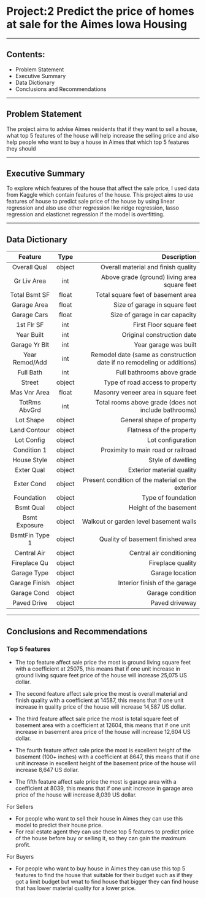 # Project:2 Predict the price of homes at sale for the Aimes Iowa Housing
------------------------------------------------------------------------
## Contents:
  - Problem Statement
  - Executive Summary
  - Data Dictionary
  - Conclusions and Recommendations
------------------------------------------------------------------------

## Problem Statement

The project aims to advise Aimes residents that if they want to sell a house, what top 5 features of the house will help increase the selling price and also help people who want to buy a house in Aimes that which top 5 features they should 

------------------------------------------------------------------------
## Executive Summary

To explore which features of the house that affect the sale price, I used data from Kaggle which contain features of the house. This project aims to use features of house to predict sale price of the house by using linear regression and also use other regression like ridge regression, lasso regression and elasticnet regression if the model is overfitting.

------------------------------------------------------------------------
## Data Dictionary

| Feature           | Type         | Description                                |
| :---------------: | :----------: | -----------------------------------------: |
|Overall Qual       | object       | Overall material and finish quality        |
|Gr Liv Area        | int          | Above grade (ground) living area square feet |
|Total Bsmt SF      | float        | Total square feet of basement area  |
|Garage Area        | float        | Size of garage in square feet             |
|Garage Cars        | float        | Size of garage in car capacity             |
|1st Flr SF         | int          | First Floor square feet |
|Year Built         | int          | Original construction date |
|Garage Yr Blt      | int          | Year garage was built              |
|Year Remod/Add     | int          | Remodel date (same as construction date if no remodeling or additions)             |
|Full Bath          | int          | Full bathrooms above grade |
|Street             | object       | Type of road access to property |
|Mas Vnr Area       | float        | Masonry veneer area in square feet              |
|TotRms AbvGrd      | int          | Total rooms above grade (does not include bathrooms)             |
|Lot Shape          | object       | General shape of property                             |
|Land Contour       | object       | Flatness of the property                            |
|Lot Config         | object       | Lot configuration                            |
|Condition 1        | object       | Proximity to main road or railroad                            |
|House Style        | object       | Style of dwelling                            |
|Exter Qual         | object       | Exterior material quality |
|Exter Cond         | object       | Present condition of the material on the exterior|
|Foundation         | object       | Type of foundation|
|Bsmt Qual          | object       | Height of the basement              |
|Bsmt Exposure      | object       | Walkout or garden level basement walls              |
|BsmtFin Type 1     | object       | Quality of basement finished area                            |
|Central Air        | object       | Central air conditioning                         |
|Fireplace Qu       | object       | Fireplace quality                         |
|Garage Type        | object       | Garage location           |
|Garage Finish      | object       | Interior finish of the garage           |
|Garage Cond        | object       | Garage condition           |
|Paved Drive        | object       | Paved driveway          |


------------------------------------------------------------------------
## Conclusions and Recommendations

### Top 5 features

- The top feature affect sale price the most is ground living square feet with a coefficient at 25075, this means that if one unit increase in ground living square feet price of the house will increase 25,075 US dollar.

- The second feature affect sale price the most is overall material and finish quality with a coefficient at 14587, this means that if one unit increase in quality price of the house will increase 14,587 US dollar.

- The third feature affect sale price the most is total square feet of basement area with a coefficient at 12604, this means that if one unit increase in basement area price of the house will increase 12,604 US dollar.

- The fourth feature affect sale price the most is excellent height of the basement (100+ inches) with a coefficient at 8647, this means that if one unit increase in excellent height of the basement price of the house will increase 8,647 US dollar.

- The fifth feature affect sale price the most is garage area with a coefficient at 8039, this means that if one unit increase in garage area price of the house will increase 8,039 US dollar.

For Sellers
 - For people who want to sell their house in Aimes they can use this model to predict their house price.
 - For real estate agent they can use these top 5 features  to predict price of the house before buy or selling it, so they can gain the maximum profit.

For Buyers
 - For people who want to buy house in Aimes they can use this top 5 features to find the house that suitable for their budget such as if they got a limit budget but wnat to find house that bigger they can find house that has lower material quality for a lower price.
